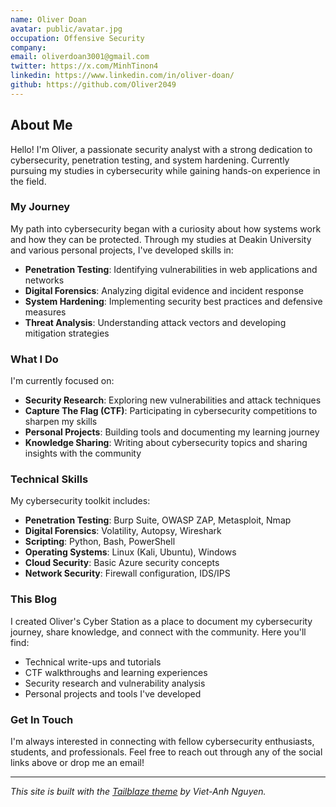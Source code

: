 ```yaml
---
name: Oliver Doan
avatar: public/avatar.jpg
occupation: Offensive Security
company:
email: oliverdoan3001@gmail.com
twitter: https://x.com/MinhTinon4
linkedin: https://www.linkedin.com/in/oliver-doan/
github: https://github.com/Oliver2049
---
```


## About Me

Hello! I'm Oliver, a passionate security analyst with a strong dedication to cybersecurity, penetration testing, and system hardening. Currently pursuing my studies in cybersecurity while gaining hands-on experience in the field.

### My Journey

My path into cybersecurity began with a curiosity about how systems work and how they can be protected. Through my studies at Deakin University and various personal projects, I've developed skills in:

- **Penetration Testing**: Identifying vulnerabilities in web applications and networks
- **Digital Forensics**: Analyzing digital evidence and incident response
- **System Hardening**: Implementing security best practices and defensive measures
- **Threat Analysis**: Understanding attack vectors and developing mitigation strategies

### What I Do

I'm currently focused on:

- **Security Research**: Exploring new vulnerabilities and attack techniques
- **Capture The Flag (CTF)**: Participating in cybersecurity competitions to sharpen my skills
- **Personal Projects**: Building tools and documenting my learning journey
- **Knowledge Sharing**: Writing about cybersecurity topics and sharing insights with the community

### Technical Skills

My cybersecurity toolkit includes:

- **Penetration Testing**: Burp Suite, OWASP ZAP, Metasploit, Nmap
- **Digital Forensics**: Volatility, Autopsy, Wireshark
- **Scripting**: Python, Bash, PowerShell
- **Operating Systems**: Linux (Kali, Ubuntu), Windows
- **Cloud Security**: Basic Azure security concepts
- **Network Security**: Firewall configuration, IDS/IPS

### This Blog

I created Oliver's Cyber Station as a place to document my cybersecurity journey, share knowledge, and connect with the community. Here you'll find:

- Technical write-ups and tutorials
- CTF walkthroughs and learning experiences
- Security research and vulnerability analysis
- Personal projects and tools I've developed

### Get In Touch

I'm always interested in connecting with fellow cybersecurity enthusiasts, students, and professionals. Feel free to reach out through any of the social links above or drop me an email!

---

_This site is built with the [Tailblaze theme](https://github.com/Vietanh30/tailblaze) by Viet-Anh Nguyen._
